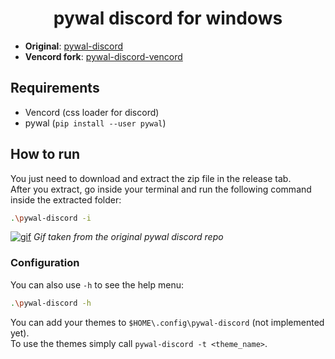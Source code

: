 <h1 align="center">pywal discord for windows</h1>

- **Original**: [pywal-discord](https://github.com/franekxtb/pywal-discord)
- **Vencord fork**: [pywal-discord-vencord](https://github.com/quantumwavves/pywal-discord-vencord)

## Requirements

- Vencord (css loader for discord)
- pywal (`pip install --user pywal`)

## How to run

You just need to download and extract the zip file in the release tab. <br>
After you extract, go inside your terminal and run the following command inside the extracted folder:

```sh
.\pywal-discord -i
```

[![gif](https://raw.githubusercontent.com/FilipLitwora/pywal-discord/master/images/out.gif)](https://www.youtube.com/watch?v=HZ7CXAt3N2Y)
*Gif taken from the original pywal discord repo*

### Configuration

You can also use `-h` to see the help menu:

```sh
.\pywal-discord -h
```

You can add your themes to `$HOME\.config\pywal-discord` (not implemented yet). <br>
To use the themes simply call `pywal-discord -t <theme_name>`.

